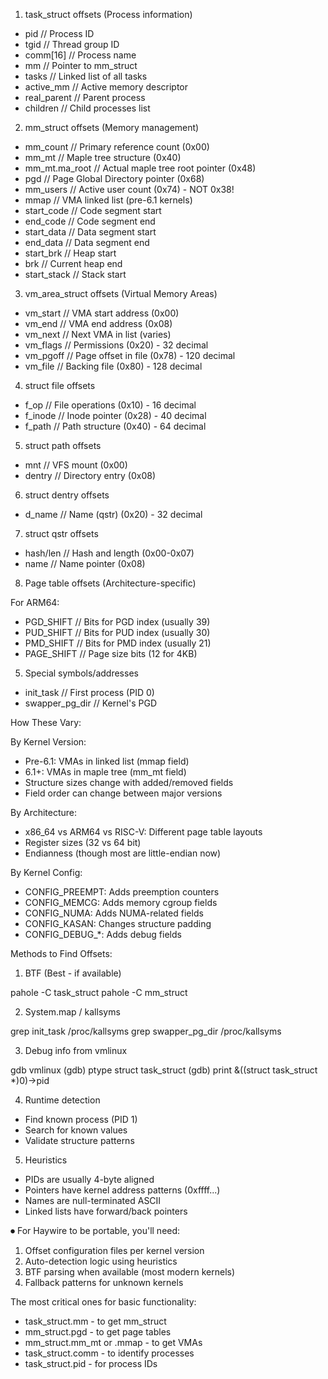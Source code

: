
  1. task_struct offsets (Process information)

  - pid         // Process ID
  - tgid        // Thread group ID
  - comm[16]    // Process name
  - mm          // Pointer to mm_struct
  - tasks       // Linked list of all tasks
  - active_mm   // Active memory descriptor
  - real_parent // Parent process
  - children    // Child processes list

  2. mm_struct offsets (Memory management)

  - mm_count    // Primary reference count (0x00)
  - mm_mt       // Maple tree structure (0x40)
  - mm_mt.ma_root // Actual maple tree root pointer (0x48)
  - pgd         // Page Global Directory pointer (0x68)
  - mm_users    // Active user count (0x74) - NOT 0x38!
  - mmap        // VMA linked list (pre-6.1 kernels)
  - start_code  // Code segment start
  - end_code    // Code segment end
  - start_data  // Data segment start
  - end_data    // Data segment end
  - start_brk   // Heap start
  - brk         // Current heap end
  - start_stack // Stack start

  3. vm_area_struct offsets (Virtual Memory Areas)

  - vm_start    // VMA start address (0x00)
  - vm_end      // VMA end address (0x08)
  - vm_next     // Next VMA in list (varies)
  - vm_flags    // Permissions (0x20) - 32 decimal
  - vm_pgoff    // Page offset in file (0x78) - 120 decimal
  - vm_file     // Backing file (0x80) - 128 decimal

  4. struct file offsets

  - f_op        // File operations (0x10) - 16 decimal
  - f_inode     // Inode pointer (0x28) - 40 decimal
  - f_path      // Path structure (0x40) - 64 decimal

  5. struct path offsets

  - mnt         // VFS mount (0x00)
  - dentry      // Directory entry (0x08)

  6. struct dentry offsets

  - d_name      // Name (qstr) (0x20) - 32 decimal

  7. struct qstr offsets

  - hash/len    // Hash and length (0x00-0x07)
  - name        // Name pointer (0x08)

  8. Page table offsets (Architecture-specific)

  For ARM64:
  - PGD_SHIFT   // Bits for PGD index (usually 39)
  - PUD_SHIFT   // Bits for PUD index (usually 30)
  - PMD_SHIFT   // Bits for PMD index (usually 21)
  - PAGE_SHIFT  // Page size bits (12 for 4KB)

  5. Special symbols/addresses

  - init_task   // First process (PID 0)
  - swapper_pg_dir // Kernel's PGD

  How These Vary:

  By Kernel Version:

  - Pre-6.1: VMAs in linked list (mmap field)
  - 6.1+: VMAs in maple tree (mm_mt field)
  - Structure sizes change with added/removed fields
  - Field order can change between major versions

  By Architecture:

  - x86_64 vs ARM64 vs RISC-V: Different page table layouts
  - Register sizes (32 vs 64 bit)
  - Endianness (though most are little-endian now)

  By Kernel Config:

  - CONFIG_PREEMPT: Adds preemption counters
  - CONFIG_MEMCG: Adds memory cgroup fields
  - CONFIG_NUMA: Adds NUMA-related fields
  - CONFIG_KASAN: Changes structure padding
  - CONFIG_DEBUG_*: Adds debug fields

  Methods to Find Offsets:

  1. BTF (Best - if available)

  pahole -C task_struct
  pahole -C mm_struct

  2. System.map / kallsyms

  grep init_task /proc/kallsyms
  grep swapper_pg_dir /proc/kallsyms

  3. Debug info from vmlinux

  gdb vmlinux
  (gdb) ptype struct task_struct
  (gdb) print &((struct task_struct *)0)->pid

  4. Runtime detection

  - Find known process (PID 1)
  - Search for known values
  - Validate structure patterns

  5. Heuristics

  - PIDs are usually 4-byte aligned
  - Pointers have kernel address patterns (0xffff...)
  - Names are null-terminated ASCII
  - Linked lists have forward/back pointers

⏺ For Haywire to be portable, you'll need:

  1. Offset configuration files per kernel version
  2. Auto-detection logic using heuristics
  3. BTF parsing when available (most modern kernels)
  4. Fallback patterns for unknown kernels

  The most critical ones for basic functionality:
  - task_struct.mm - to get mm_struct
  - mm_struct.pgd - to get page tables
  - mm_struct.mm_mt or .mmap - to get VMAs
  - task_struct.comm - to identify processes
  - task_struct.pid - for process IDs